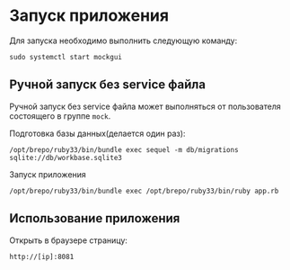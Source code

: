 # Запуск приложения

Для запуска необходимо выполнить следующую команду:

```shell
sudo systemctl start mockgui
```

## Ручной запуск без service файла

Ручной запуск без service файла может выполняться от пользователя состоящего в группе `mock`.

Подготовка базы данных(делается один раз):

```shell
/opt/brepo/ruby33/bin/bundle exec sequel -m db/migrations sqlite://db/workbase.sqlite3
```

Запуск приложения

```shell
/opt/brepo/ruby33/bin/bundle exec /opt/brepo/ruby33/bin/ruby app.rb
```

## Использование приложения

Открыть в браузере страницу:

```
http://[ip]:8081
```
